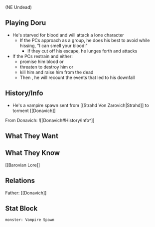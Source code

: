 (NE Undead)
## Playing Doru
- He's starved for blood and will attack a lone character
	- If the PCs approach as a group, he does his best to avoid while hissing, "I can smell your blood!"
		- If they cut off his escape, he lunges forth and attacks
- If the PCs restrain and either:
	- promise him blood or
	- threaten to destroy him or
	- kill him and raise him from the dead
	- Then , he will recount the events that led to his downfall

## History/Info
- He's a vampire spawn sent from [[Strahd Von Zarovich|Strahd]] to torment [[Donavich]]

From Donavich:
![[Donavich#History/Info^]]

## What They Want

## What They Know
[[Barovian Lore]]

## Relations
Father: [[Donavich]]

## Stat Block

```statblock
monster: Vampire Spawn
```
